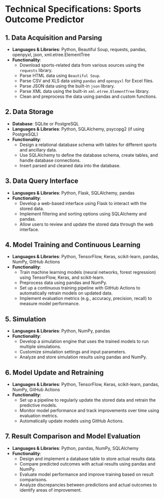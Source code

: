 # Technical Specifications: Sports Outcome Predictor

## 1. Data Acquisition and Parsing

* **Languages & Libraries**: Python, Beautiful Soup, requests, pandas, openpyxl, json, xml.etree.ElementTree
* **Functionality**:
  * Download sports-related data from various sources using the `requests` library.
  * Parse HTML data using `Beautiful Soup`.
  * Parse CSV and XLS data using `pandas` and `openpyxl` for Excel files.
  * Parse JSON data using the built-in `json` library.
  * Parse XML data using the built-in `xml.etree.ElementTree` library.
  * Clean and preprocess the data using pandas and custom functions.

## 2. Data Storage

* **Database**: SQLite or PostgreSQL
* **Languages & Libraries**: Python, SQLAlchemy, psycopg2 (if using PostgreSQL)
* **Functionality**:
  * Design a relational database schema with tables for different sports and ancillary data.
  * Use SQLAlchemy to define the database schema, create tables, and handle database connections.
  * Insert parsed and cleaned data into the database.

## 3. Data Query Interface

* **Languages & Libraries**: Python, Flask, SQLAlchemy, pandas
* **Functionality**:
  * Develop a web-based interface using Flask to interact with the stored data.
  * Implement filtering and sorting options using SQLAlchemy and pandas.
  * Allow users to review and update the stored data through the web interface.

## 4. Model Training and Continuous Learning

* **Languages & Libraries**: Python, TensorFlow, Keras, scikit-learn, pandas, NumPy, GitHub Actions
* **Functionality**:
  * Train machine learning models (neural networks, forest regression) using TensorFlow, Keras, and scikit-learn.
  * Preprocess data using pandas and NumPy.
  * Set up a continuous training pipeline with GitHub Actions to automatically retrain models on updated data.
  * Implement evaluation metrics (e.g., accuracy, precision, recall) to measure model performance.

## 5. Simulation

* **Languages & Libraries**: Python, NumPy, pandas
* **Functionality**:
  * Develop a simulation engine that uses the trained models to run multiple simulations.
  * Customize simulation settings and input parameters.
  * Analyze and store simulation results using pandas and NumPy.

## 6. Model Update and Retraining

* **Languages & Libraries**: Python, TensorFlow, Keras, scikit-learn, pandas, NumPy, GitHub Actions
* **Functionality**:
  * Set up a pipeline to regularly update the stored data and retrain the predictive models.
  * Monitor model performance and track improvements over time using evaluation metrics.
  * Automatically update models using GitHub Actions.

## 7. Result Comparison and Model Evaluation

* **Languages & Libraries**: Python, pandas, NumPy, SQLAlchemy
* **Functionality**:
  * Design and implement a database table to store actual results data.
  * Compare predicted outcomes with actual results using pandas and NumPy.
  * Evaluate model performance and improve training based on result comparisons.
  * Analyze discrepancies between predictions and actual outcomes to identify areas of improvement.
